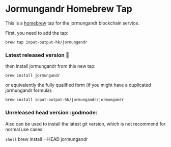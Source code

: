 Jormungandr Homebrew Tap
========================

This is a [homebrew](https://brew.sh/) tap for the jormungandr blockchain service.

First, you need to add the tap:

```shell
brew tap input-output-hk/jormungandr
```

### Latest released version :office:

then install jormungandr from this new tap:

```shell
brew install jormungandr
```

or equivalently the fully qualified form (if you might have a duplicated jormungandr formula):

```shell
brew install input-output-hk/jormungandr/jormungandr
```

### Unreleased head version :godmode:

Also can be used to install the latest git version, which is not
recommend for normal use cases:

```shell```
brew install --HEAD jormungandr
```
